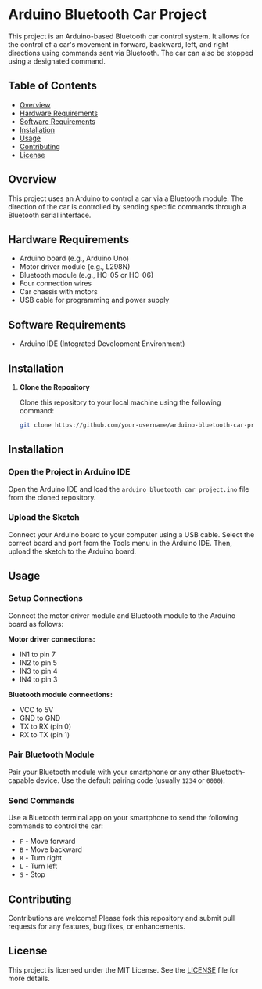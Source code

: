 # Arduino Bluetooth Car Project

This project is an Arduino-based Bluetooth car control system. It allows for the control of a car's movement in forward, backward, left, and right directions using commands sent via Bluetooth. The car can also be stopped using a designated command.

## Table of Contents

- [Overview](#overview)
- [Hardware Requirements](#hardware-requirements)
- [Software Requirements](#software-requirements)
- [Installation](#installation)
- [Usage](#usage)
- [Contributing](#contributing)
- [License](#license)

## Overview

This project uses an Arduino to control a car via a Bluetooth module. The direction of the car is controlled by sending specific commands through a Bluetooth serial interface.

## Hardware Requirements

- Arduino board (e.g., Arduino Uno)
- Motor driver module (e.g., L298N)
- Bluetooth module (e.g., HC-05 or HC-06)
- Four connection wires
- Car chassis with motors
- USB cable for programming and power supply

## Software Requirements

- Arduino IDE (Integrated Development Environment)

## Installation

1. **Clone the Repository**

   Clone this repository to your local machine using the following command:
   ```bash
   git clone https://github.com/your-username/arduino-bluetooth-car-project.git
## Installation

### Open the Project in Arduino IDE

Open the Arduino IDE and load the `arduino_bluetooth_car_project.ino` file from the cloned repository.

### Upload the Sketch

Connect your Arduino board to your computer using a USB cable. Select the correct board and port from the Tools menu in the Arduino IDE. Then, upload the sketch to the Arduino board.

## Usage

### Setup Connections

Connect the motor driver module and Bluetooth module to the Arduino board as follows:

**Motor driver connections:**
- IN1 to pin 7
- IN2 to pin 5
- IN3 to pin 4
- IN4 to pin 3

**Bluetooth module connections:**
- VCC to 5V
- GND to GND
- TX to RX (pin 0)
- RX to TX (pin 1)

### Pair Bluetooth Module

Pair your Bluetooth module with your smartphone or any other Bluetooth-capable device. Use the default pairing code (usually `1234` or `0000`).

### Send Commands

Use a Bluetooth terminal app on your smartphone to send the following commands to control the car:

- `F` - Move forward
- `B` - Move backward
- `R` - Turn right
- `L` - Turn left
- `S` - Stop

## Contributing

Contributions are welcome! Please fork this repository and submit pull requests for any features, bug fixes, or enhancements.

## License

This project is licensed under the MIT License. See the [LICENSE](LICENSE) file for more details.
